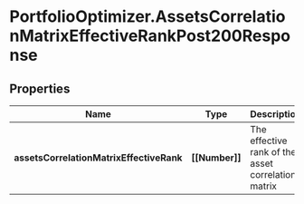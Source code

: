 # PortfolioOptimizer.AssetsCorrelationMatrixEffectiveRankPost200Response

## Properties

Name | Type | Description | Notes
------------ | ------------- | ------------- | -------------
**assetsCorrelationMatrixEffectiveRank** | **[[Number]]** | The effective rank of the asset correlation matrix | 


